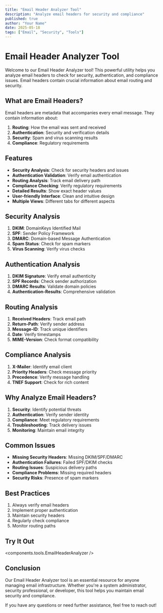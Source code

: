 ```yaml
---
title: "Email Header Analyzer Tool"
description: "Analyze email headers for security and compliance"
published: true
author: "Your Name"
date: 2025-05-18
tags: ["Email", "Security", "Tools"]
---
```


# Email Header Analyzer Tool

Welcome to our Email Header Analyzer tool! This powerful utility helps you analyze email headers to check for security, authentication, and compliance issues. Email headers contain crucial information about email routing and security.

## What are Email Headers?

Email headers are metadata that accompanies every email message. They contain information about:

1. **Routing**: How the email was sent and received
2. **Authentication**: Security and verification details
3. **Security**: Spam and virus scanning results
4. **Compliance**: Regulatory requirements

## Features

- **Security Analysis**: Check for security headers and issues
- **Authentication Validation**: Verify email authentication
- **Routing Analysis**: Track email delivery path
- **Compliance Checking**: Verify regulatory requirements
- **Detailed Results**: Show exact header values
- **User-friendly Interface**: Clean and intuitive design
- **Multiple Views**: Different tabs for different aspects

## Security Analysis

1. **DKIM**: DomainKeys Identified Mail
2. **SPF**: Sender Policy Framework
3. **DMARC**: Domain-based Message Authentication
4. **Spam Status**: Check for spam markers
5. **Virus Scanning**: Verify virus checks

## Authentication Analysis

1. **DKIM Signature**: Verify email authenticity
2. **SPF Records**: Check sender authorization
3. **DMARC Results**: Validate domain policies
4. **Authentication-Results**: Comprehensive validation

## Routing Analysis

1. **Received Headers**: Track email path
2. **Return-Path**: Verify sender address
3. **Message-ID**: Track unique identifiers
4. **Date**: Verify timestamps
5. **MIME-Version**: Check format compatibility

## Compliance Analysis

1. **X-Mailer**: Identify email client
2. **Priority Headers**: Check message priority
3. **Precedence**: Verify message handling
4. **TNEF Support**: Check for rich content

## Why Analyze Email Headers?

1. **Security**: Identify potential threats
2. **Authentication**: Verify sender identity
3. **Compliance**: Meet regulatory requirements
4. **Troubleshooting**: Track delivery issues
5. **Monitoring**: Maintain email integrity

## Common Issues

- **Missing Security Headers**: Missing DKIM/SPF/DMARC
- **Authentication Failures**: Failed SPF/DKIM checks
- **Routing Issues**: Suspicious delivery paths
- **Compliance Problems**: Missing required headers
- **Security Risks**: Presence of spam markers

## Best Practices

1. Always verify email headers
2. Implement proper authentication
3. Maintain security headers
4. Regularly check compliance
5. Monitor routing paths

## Try It Out

<components.tools.EmailHeaderAnalyzer />

## Conclusion

Our Email Header Analyzer tool is an essential resource for anyone managing email infrastructure. Whether you're a system administrator, security professional, or developer, this tool helps you maintain email security and compliance.

If you have any questions or need further assistance, feel free to reach out!
